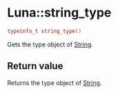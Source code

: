 # Luna::string_type

```c++
typeinfo_t string_type()
```

Gets the type object of [String](group___runtime_string_1ga23546c7e0a7ea4a45e5cf5beb6cac680.md). 



## Return value
Returns the type object of [String](group___runtime_string_1ga23546c7e0a7ea4a45e5cf5beb6cac680.md). 

